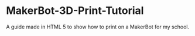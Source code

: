 # MakerBot-3D-Print-Tutorial
A guide made in HTML 5 to show how to print on a MakerBot for my school.
